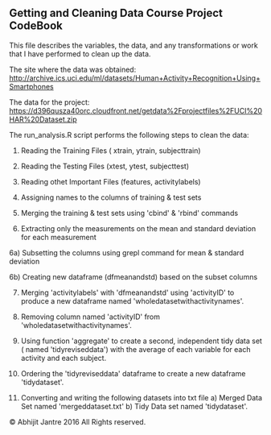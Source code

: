 Getting and Cleaning Data Course Project CodeBook
--------------------------------------------------
This file describes the variables, the data, and any transformations or work that I have performed to clean up the data.

The site where the data was obtained:
http://archive.ics.uci.edu/ml/datasets/Human+Activity+Recognition+Using+Smartphones

The data for the project:
https://d396qusza40orc.cloudfront.net/getdata%2Fprojectfiles%2FUCI%20HAR%20Dataset.zip

The run_analysis.R script performs the following steps to clean the data:

1) Reading the Training Files ( xtrain, ytrain, subjecttrain)

2) Reading the Testing Files (xtest, ytest, subjecttest)

3) Reading othet Important Files (features, activitylabels)

4) Assigning names to the columns of training & test sets

5) Merging the training & test sets using 'cbind' & 'rbind' commands

6) Extracting only the measurements on the mean and standard deviation for each measurement

6a) Subsetting the columns using grepl command for mean & standard deviation

6b) Creating new dataframe (dfmeanandstd) based on the subset columns

7) Merging 'activitylabels' with 'dfmeanandstd' using 'activityID' to produce a new dataframe named 'wholedatasetwithactivitynames'.

8) Removing column named 'activityID' from 'wholedatasetwithactivitynames'.

9) Using function 'aggregate' to create a second, independent tidy data set ( named 'tidyreviseddata') with the average of each variable for each activity and each subject.

10) Ordering the 'tidyreviseddata' dataframe  to create a new dataframe 'tidydataset'.

11) Converting and writing the following datasets into txt file
a) Merged Data Set named 'mergeddataset.txt'
b) Tidy Data set named 'tidydataset'.

© Abhijit Jantre 2016 All Rights reserved.

